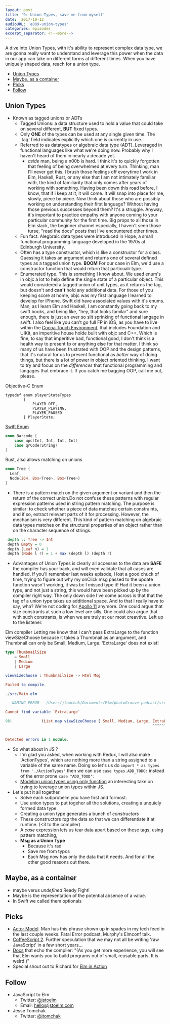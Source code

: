 ```yaml
---
layout: post
title: '9: Union Types, save me from myself'
date:  2017-10-12 
audioURL: 'e009-union-types'
categories: episodes
excerpt_separator: <!--more-->
---
```

A dive into Union Types, with it's ability to represent complex data type, we are gonna really want to understand and leverage this power when the data in our app can take on different forms at different times. When you have uniquely shaped data, reach for a union type. 
<!--more-->
<!-- TOC -->

- [Union Types](#union-types)
- [Maybe, as a container](#maybe-as-a-container)
- [Picks](#picks)
- [Follow](#follow)

<!-- /TOC -->

## Union Types
* Known as tagged unions or ADTs
  * Tagged Unions: a data structure used to hold a value that could take on several different, **BUT** fixed types. 
  * Only **ONE** of the types can be used at any single given time. The 'tag' field indicates explicitly which one is currently in use. 
  * Referred to as datatypes or algebraic data type (ADT). Leveraged in functional languages like what we're doing now. Probably why I haven't heard of them in nearly a decade yet.
    * *aside* man, being a n00b is hard. I think it's to quickly forgotten that feeling of being overwhelmed at every turn. Thinking, man I'll never get this. I brush those feelings off everytime I work in Elm, Haskell, Rust, or any else that I am not intimately familiar with, the kind of familiarity that only comes after years of working with something. Having been down this road before, I know, that if i keep at it, it will come. It will snap into place for me, slowly, piece by piece. Now think about those who are possibly working on understanding their first language? Without having those previous successes beyond them? It's a struggle. Anyway, it's important to practice empathy with anyone coming to your particular community for the first time. Big props to all those in Elm slack, the beginner channel especially, I haven't seen those turse, "read the docs" posts that I've encountered other times. </rant>
  * Fun fact: Alegbraic data types were introduced in Hope, a small functional programming language developed in the 1970s at Edinburgh University. 
  * Often has a type constructor, which is like a constructor for a class. Guessing it takes an argument and returns one of several defined types as a tagged union type. **BOOM** For our case in Elm, we'd use a constructor function that would return that particualr type. 
  * Enumerated type. This is something I know about. We used enum's in objc a lot to help define the single state of a particular object. This would considered a tagged union of unit types, as it returns the tag, but doesn't and **can't** hold any additional data. For those of you keeping score at home, objc was my first language I learned to develop for iPhone. Swift did have associated values with it's enums. Man, as I learn Elm and Haskell, I am constantly going back to my swift books, and being like, "hey, that looks familar" and sure enough, there is just an ever so slit sprinking of functional langage in swift. I also feel like you can't go full FP in iOS, as you have to live within the [Cocoa Touch Environment](https://developer.apple.com/library/content/documentation/General/Conceptual/DevPedia-CocoaCore/Cocoa.html), that includes Foundation and UIKit, an imperitive house holde built with objc and C++. Which is fine, to say that imperitive bad, functional good, I don't think is a health way to present fp or anything else for that matter. I think so many of us have been frustrated with OOP and the design patterns, that it's natural for us to present functional as *better* way of doing things, but there is a lot of power in object oriented thinking. I want to try and focus on the *differences* that functional programming and langages that embrace it. If you catch me bagging OOP, call me out, please. </rant> 
  
Objective-C Enum 
```objc
typedef enum playerStateTypes
        {
            PLAYER_OFF,
            PLAYER_PLAYING,
            PLAYER_PAUSED
        } PlayerState;
```  
[Swift Enum](https://developer.apple.com/library/content/documentation/Swift/Conceptual/Swift_Programming_Language/Enumerations.html)
```swift
enum Barcode {
    case upc(Int, Int, Int, Int)
    case qrCode(String)
}
```
Rust, also allows matching on unions
```rust
enum Tree {
  Leaf,
  Node(i64, Box<Tree>, Box<Tree>)
}
```
* There is a pattern match on the given argument or variant and then the return of the correct union.Do not confuse these patterns with regular expression patterns used in string pattern matching. The purpose is similar: to check whether a piece of data matches certain constraints, and if so, extract relevant parts of it for processing. However, the mechanism is very different. This kind of pattern matching on algebraic data types matches on the structural properties of an object rather than on the character sequence of strings. 
```Haskell
 depth :: Tree -> Int
 depth Empty = 0
 depth (Leaf n) = 1
 depth (Node l r) = 1 + max (depth l) (depth r)
```
* Advantages of Union Types is clearly all accesses to the data are **SAFE** the compiler has your back, and will even validate that all cases are handled. If you'll remember last weeks episode, I lost a good chuck of time, trying to figure out why my onClick msg passed to the update function wasn't working, it was bc I missed type it! Had it been a union type, and not just a string, this would have been picked up by the compiler right way. The only down side I've come across is that that the tag of a union type takes up additional space. And to that I really have to say, wha? We're not coding for [Apollo 11](https://github.com/chrislgarry/Apollo-11) anymore. One could argue that size constrants at such a low level are silly. One could also argue that with such constrants, is when we are truly at our most creavtive. Left up to the listener. 

Elm compiler Letting me know that I can't pass ExtraLarge to the function viewSizeChoose because it takes a Thumbnail as an argument, and Thumbnail can only be Small, Medium, Large. 'ExtraLarge' does not exist!
```Elm
type ThumbnailSize
    = Small
    | Medium
    | Large

viewSizeChoose : ThumbnailSize -> Html Msg

Failed to compile.

./src/Main.elm

-- NAMING ERROR - /Users/jtomchak/Documents/Elm/photoGroove-podcast/src/Main.elm

Cannot find variable `ExtraLarge`

98|             (List.map viewSizeChoose [ Small, Medium, Large, ExtraLarge ])
                                                                 ^^^^^^^^^^


Detected errors in 1 module.
```
* So what about in JS ? 
  * I'm glad you asked, when working with Redux, I will also make 'ActionTypes', which are nothing more than a string assigned to a variable of the same name. Doing so let's us do ```import * as types from './ActionTypes'``` then we can use ```case types.ADD_TODO:``` instead of the error prone ```case "ADD_TOOD":```
  * [Modeling union types using only function](https://brehaut.net/blog/2013/unions_as_functions) an interesting take on trying to leverage union types within JS. 
* Let's put it all together. 
  * Solve each subprobelm you have first and formost.
  * Use union types to put togeher all the solutions, creating a unquiely formed data type.
  * Creating a union type generates a bunch of *constructors* 
  * These constructors *tag* the data so that we can differentiate it at runtime. (<3 to the compiler)
  * A *case* expression lets us tear data apart based on these tags, using pattern matching, 
  * **Msg as a Union Type**
    * Because it's rad
    * Save me from typos
    * Each Msg now has only the data that it needs. And for all the other good reasons out there. 

## Maybe, as a container
* maybe verus *undefined* Ready Fight!
* Maybe is the representation of the potential absence of a value.
* In Swift we called them optionals



## Picks
* [Actor Model](https://en.wikipedia.org/wiki/Actor_model). Man has this phrase shown up in spades in my tech feed in the last couple weeks. Fatal Error podcast, Murphy's Elmconf talk. 
* [CoffeeScript 2](http://coffeescript.org/announcing-coffeescript-2/). Further speculation that we may not all be writing 'raw JavaScript' in a few short years...
* [Docs](https://guide.elm-lang.org/types/union_types.html) that echo the compiler: "(As you get more experience, you will see that Elm wants you to build programs out of small, reusable parts. It is weird.)"
* Special shout out to Richard for [Elm in Action](http://elm-in-action.com)


## Follow
* JavaScript to Elm
  * Twitter: [@jstoelm](https://twitter.com/jstoelm)
  * Email: [hello@jstoelm.com](mailto:hello@jstoelm.com)
* Jesse Tomchak
  * Twitter: [@jtomchak](https://twitter.com/jtomchak)

